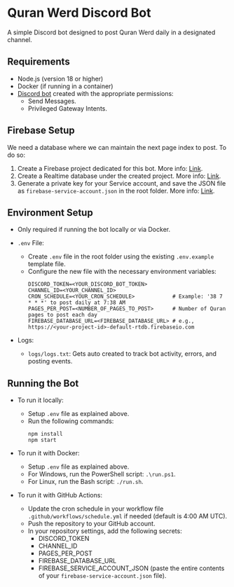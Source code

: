 
# Quran Werd Discord Bot

A simple Discord bot designed to post Quran Werd daily in a designated channel.

## Requirements

- Node.js (version 18 or higher)
- Docker (if running in a container)
- [Discord bot](https://discord.com/developers/applications) created with the appropriate permissions:
   - Send Messages.
   - Privileged Gateway Intents.

## Firebase Setup
We need a database where we can maintain the next page index to post. To do so:
1. Create a Firebase project dedicated for this bot. More info: [Link](https://firebase.google.com/docs/web/setup).
2. Create a Realtime database under the created project. More info: [Link](https://firebase.google.com/docs/database/web/start).
3. Generate a private key for your Service account, and save the JSON file as `firebase-service-account.json` in the root folder. More info: [Link](https://firebase.google.com/docs/admin/setup).

## Environment Setup

- Only required if running the bot locally or via Docker.
- `.env` File:

   - Create `.env` file in the root folder using the existing `.env.example` template file.
   - Configure the new file with the necessary environment variables:
     ```
     DISCORD_TOKEN=<YOUR_DISCORD_BOT_TOKEN>
     CHANNEL_ID=<YOUR_CHANNEL_ID>
     CRON_SCHEDULE=<YOUR_CRON_SCHEDULE>            # Example: '38 7 * * *' to post daily at 7:38 AM
     PAGES_PER_POST=<NUMBER_OF_PAGES_TO_POST>      # Number of Quran pages to post each day
     FIREBASE_DATABASE_URL=<FIREBASE_DATABASE_URL> # e.g., https://<your-project-id>-default-rtdb.firebaseio.com
     ```
- Logs:
   - `logs/logs.txt`: Gets auto created to track bot activity, errors, and posting events.

## Running the Bot

- To run it locally:
   - Setup `.env` file as explained above.
   - Run the following commands:
     ```
     npm install
     npm start
     ```

- To run it with Docker:
   - Setup `.env` file as explained above.
   - For Windows, run the PowerShell script: `.\run.ps1`.
   - For Linux, run the Bash script: `./run.sh`.

- To run it with GitHub Actions:
   - Update the cron schedule in your workflow file `.github/workflows/schedule.yml` if needed (default is 4:00 AM UTC).
   - Push the repository to your GitHub account.
   - In your repository settings, add the following secrets:
     - DISCORD_TOKEN
     - CHANNEL_ID
     - PAGES_PER_POST
     - FIREBASE_DATABASE_URL
     - FIREBASE_SERVICE_ACCOUNT_JSON (paste the entire contents of your `firebase-service-account.json` file).

